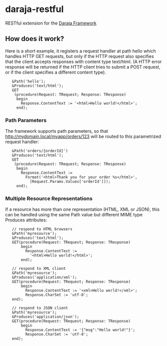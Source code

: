 # daraja-restful
RESTful extension for the [Daraja Framework](https://github.com/michaelJustin/daraja-framework)


## How does it work?

Here is a short example, it registers a request handler at path hello which handles HTTP GET requests, but only if the HTTP request also specifies that the client accepts responses with content type text/html. (A HTTP error response will be returned if the HTTP client tries to submit a POST request, or if the client specifies a different content type).

       &Path('hello');
       &Produces('text/html');
       GET
        (procedure(Request: TRequest; Response: TResponse)
         begin
           Response.ContentText := '<html>Hello world!</html>';
         end);

### Path Parameters

The framework supports path parameters, so that http://mydomain.local/myapp/orders/123 will be routed to this parametrized request handler:

       &Path('orders/{orderId}')
       &Produces('text/html');       
       GET
        (procedure(Request: TRequest; Response: TResponse)
         begin
           Response.ContentText :=
             Format('<html>Thank you for your order %s</html>',
               [Request.Params.Values['orderId']]);
         end);         

### Multiple Resource Representations

If a resource has more than one representation (HTML, XML or JSON), this can be handled using the same Path value but different MIME type Produces attributes:

       // respond to HTML browsers
       &Path('myresource');
       &Produces('text/html');
       GET(procedure(Request: TRequest; Response: TResponse)
           begin
             Response.ContentText :=
               '<html>Hello world!</html>';
           end);
        
       // respond to XML client
       &Path('myresource');
       &Produces('application/xml');
       GET(procedure(Request: TRequest; Response: TResponse)
           begin
             Response.ContentText := '<xml>Hello world!</xml>';
             Response.CharSet := 'utf-8';
       end);
        
       // respond to JSON client
       &Path('myresource');
       &Produces('application/json');
       GET(procedure(Request: TRequest; Response: TResponse)
           begin
             Response.ContentText := '{"msg":"Hello world!"}';
             Response.CharSet := 'utf-8';
       end);
